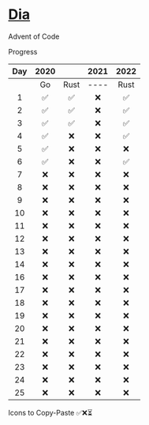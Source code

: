 # [Dia](https://solarsystem.nasa.gov/moons/jupiter-moons/dia/in-depth/ 'NASA')

Advent of Code

Progress

| Day | 2020 |      | 2021 | 2022 |
| :-: | :--: | :--: |:----:|:---: |
|     |  Go  | Rust | ---- | Rust |
|  1  |  ✅  |  ✅  |  ❌  |  ✅  |
|  2  |  ✅  |  ✅  |  ❌  |  ✅  |
|  3  |  ✅  |  ✅  |  ❌  |  ✅  |
|  4  |  ✅  |  ❌  |  ❌  |  ✅  |
|  5  |  ✅  |  ❌  |  ❌  |  ❌  |
|  6  |  ✅  |  ❌  |  ❌  |  ✅  |
|  7  |  ❌  |  ❌  |  ❌  |  ❌  |
|  8  |  ❌  |  ❌  |  ❌  |  ❌  |
|  9  |  ❌  |  ❌  |  ❌  |  ❌  |
| 10  |  ❌  |  ❌  |  ❌  |  ❌  |
| 11  |  ❌  |  ❌  |  ❌  |  ❌  |
| 12  |  ❌  |  ❌  |  ❌  |  ❌  |
| 13  |  ❌  |  ❌  |  ❌  |  ❌  |
| 14  |  ❌  |  ❌  |  ❌  |  ❌  |
| 16  |  ❌  |  ❌  |  ❌  |  ❌  |
| 17  |  ❌  |  ❌  |  ❌  |  ❌  |
| 18  |  ❌  |  ❌  |  ❌  |  ❌  |
| 19  |  ❌  |  ❌  |  ❌  |  ❌  |
| 20  |  ❌  |  ❌  |  ❌  |  ❌  |
| 21  |  ❌  |  ❌  |  ❌  |  ❌  |
| 22  |  ❌  |  ❌  |  ❌  |  ❌  |
| 23  |  ❌  |  ❌  |  ❌  |  ❌  |
| 24  |  ❌  |  ❌  |  ❌  |  ❌  |
| 25  |  ❌  |  ❌  |  ❌  |  ❌  |

Icons to Copy-Paste
✅❌⏳
